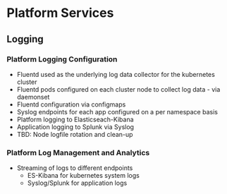 # Platform Services

## Logging

### Platform Logging Configuration
* Fluentd used as the underlying log data collector for the kubernetes cluster
* Fluentd pods configured on each cluster node to collect log data - via daemonset
* Fluentd configuration via configmaps
* Syslog endpoints for each app configured on a per namespace basis
* Platform logging to Elasticseach-Kibana
* Application logging to Splunk via Syslog
* TBD: Node logfile rotation and clean-up


### Platform Log Management and Analytics
* Streaming of logs to different endpoints
  * ES-Kibana for kubernetes system logs
  * Syslog/Splunk for application logs
